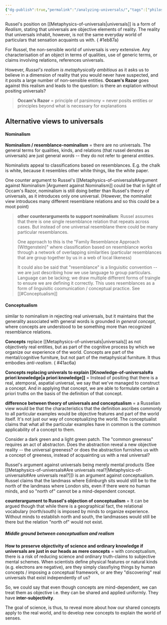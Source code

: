 ```yaml
---
{"dg-publish":true,"permalink":"/analyzing-universals/","tags":["philosophy","archived"]}
---
```


Russel's position on [[Metaphysics-of-universals\|universals]] is a form of *Realism*, stating that universals are objective elements of reality. The reality that universals inhabit, however, is not the same everyday world of particulars that sensation acquaints us with. 
{ #1eb87a}


For Russel, the non-sensible world of universals is very extensive. Any characterisation of an object in terms of qualities, use of generic terms, or claims involving relations, references universals.

However, *Russel's realism is metaphysically ambitious* as it asks us to believe in a dimension of reality that you would never have suspected, and it posits a large number of non-sensible entities. **Occam's Razor** goes against this realism and leads to the question: is there an explation without positing universals?

> **Occam's Razor** = principle of parsimony = never posits entities or principles beyond what is necessary for explanations

## Alternative views to universals
#### Nominalism
**Nominalism / resemblance-nominalism** = there are no universals. The general terms for qualities, kinds, and relations (that russel denotes as universals) are just general *words* -- they do not refer to general *entities*.

Nominalists appeal to classifications based on resemblances. E.g. the chalk is white, because it resembles other white things, like the white paper. 

One counter argument to Russel's [[Metaphysics-of-universals#Argument against Nominalism \|Argument against Nominalism]] could be that in light of Occam's Razor, nominalism is still doing better than Russel's theory of universals, as it introduces only one universal. (However, the nominalist view introduces many different resemblane relations and so this could be a moot point)

> **other counterarguments to support nominalism**: Russel assumes that there is one single resemblance relation that repeats across cases. But instead of one universal resemblane there could be many particular resemblances. 
> 
> One approach to this is the "Family Resemblance Approach (Wittgenstein)" where classification based on resemblance works through a network of overlapping similarities (particular resemblances that are group together by us in a web of local likeness)
> 
> It could also be said that "resemblance" is a linguisitic convention -- we are just describing how we use language to group particulars. Language can be lacking; we draw multiple different forms of traingle to ensure we are defining it correctly. This uses resemblances as a form of linguisitic coomunication / conceptual practice. See [[#Conceptualism]]

#### Conceptualism
similar to nominalism in rejecting real universals, but it maintains that the generality associated with general words is grounded in *general concept*, where concepts are understood to be something more than recognized resemblance relations.

**Concepts** replace [[Metaphysics-of-universals\|universals]] as not objectively real entities, but as part of the cognitive process by which we organize our experience of the world. Concepts are part of the mental/cognitive furniture, but not part of the metaphysical furniture. It thus embodies *anti-realism*.
{ #41ac6a}


**Concepts replacing univerals to explain [[Knowledge-of-universals#a priori knowledge\|a priori knowledge]]** = Instead of positing that there is a real, atemporal, aspatial universal, we say that we've managed to construct a concept. And in applying that concept, we are able to formulate certain a priori truths on the basis of the definition of that concept. 

**difference between theory of universals and conceptualism** = a Russelian view would be that the characteristics that the definition ascribes commonly to all particular examples would be objective features and part of the world itself. It's not just our way of conceptualizing the world. The conceptualist claims that what all the particular examples have in common is the common applicability of a concept to them.

Consider a dark green and a light green patch. The "common greeness" requires an act of abstracton. Does the abstraction reveal a new objective reality -- the universal greeness? or does the abstraction furnishes us with a concept of greeness, instead of acquainting us with a real universal?

Russel's argument against universals being merely mental products (See [[Metaphysics-of-universals#Are universals real?\|Metaphysics-of-universals#Are universals real?]]) is an argument against conceptualism. Russel claims that the landmass where Edinburgh sits would still be to the north of the landmass where London sits, even if there were no human minds, and so "north of" cannot be a mind-dependent concept. 

**counterargument to Russel's objection of conceptualism** = It can be argued though that while there is a geographical fact, the relational vocabulary (north/south) is imposed by minds to organize experience. Without minds to establish north and south, the landmasses would still be there but the relation "north of" would not exist. 
##### Middle ground between conceptualism and realism
**How to preserve objectivity of science and ordinary knowledge if universals are just in our heads as mere concepts** = with conceptualism, there is a risk of reducing science and ordinary truth-claims to subjective mental schemes. When scientists define physical features or natural kinds (e.g. electrons are negative), are they simply classfiying things by human concepts / imposing a conceptual framework, or are they "discovering" real universals that exist independently of us?

So, we could say that even though concepts are mind-dependent, we can treat them as objective i.e. they can be shared and applied uniformly. They have **inter-subjectivity**. 

The goal of science, is thus, to reveal more about how our shared concepts apply to the real world, and to develop new concepts to explain the world of senses.